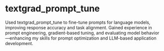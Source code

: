 # textgrad_prompt_tune
Used textgrad_prompt_tune to fine-tune prompts for language models, improving response accuracy and task alignment. Gained experience in prompt engineering, gradient-based tuning, and evaluating model behavior—enhancing my skills for prompt optimization and LLM-based application development.
